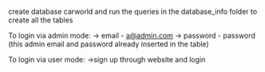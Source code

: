 create database carworld
and run the queries in the database_info folder to create all the tables

To login via admin mode:
-> email - a@admin.com
-> password - password
(this admin email and password already inserted in the table)

To login via user mode:
->sign up through website and login